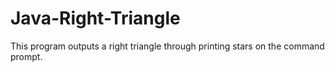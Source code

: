 # Java-Right-Triangle
This program outputs a right triangle through printing stars on the command prompt.
